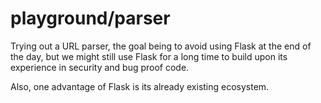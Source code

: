 <!-- LTeX ignore -->
# playground/parser

Trying out a URL parser, the goal being to avoid using Flask at the end of the day, but we might still use Flask for a long time to build upon its experience in security and bug proof code.

Also, one advantage of Flask is its already existing ecosystem.

